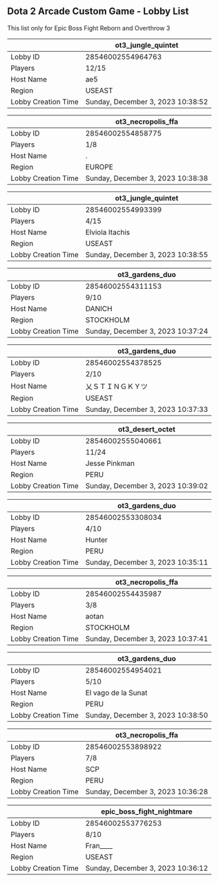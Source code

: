## Dota 2 Arcade Custom Game - Lobby List

This list only for Epic Boss Fight Reborn and Overthrow 3

|  | ot3_jungle_quintet |
| ------ | ------ |
| Lobby ID | 28546002554964763 |
| Players | 12/15 |
| Host Name | ae5 |
| Region | USEAST |
| Lobby Creation Time | Sunday, December 3, 2023 10:38:52 |


|  | ot3_necropolis_ffa |
| ------ | ------ |
| Lobby ID | 28546002554858775 |
| Players | 1/8 |
| Host Name | . |
| Region | EUROPE |
| Lobby Creation Time | Sunday, December 3, 2023 10:38:38 |


|  | ot3_jungle_quintet |
| ------ | ------ |
| Lobby ID | 28546002554993399 |
| Players | 4/15 |
| Host Name | Elviola Itachis |
| Region | USEAST |
| Lobby Creation Time | Sunday, December 3, 2023 10:38:55 |


|  | ot3_gardens_duo |
| ------ | ------ |
| Lobby ID | 28546002554311153 |
| Players | 9/10 |
| Host Name | DANICH |
| Region | STOCKHOLM |
| Lobby Creation Time | Sunday, December 3, 2023 10:37:24 |


|  | ot3_gardens_duo |
| ------ | ------ |
| Lobby ID | 28546002554378525 |
| Players | 2/10 |
| Host Name | 乂ＳＴＩＮＧＫＹツ |
| Region | USEAST |
| Lobby Creation Time | Sunday, December 3, 2023 10:37:33 |


|  | ot3_desert_octet |
| ------ | ------ |
| Lobby ID | 28546002555040661 |
| Players | 11/24 |
| Host Name | Jesse Pinkman |
| Region | PERU |
| Lobby Creation Time | Sunday, December 3, 2023 10:39:02 |


|  | ot3_gardens_duo |
| ------ | ------ |
| Lobby ID | 28546002553308034 |
| Players | 4/10 |
| Host Name | Hunter |
| Region | PERU |
| Lobby Creation Time | Sunday, December 3, 2023 10:35:11 |


|  | ot3_necropolis_ffa |
| ------ | ------ |
| Lobby ID | 28546002554435987 |
| Players | 3/8 |
| Host Name | aotan |
| Region | STOCKHOLM |
| Lobby Creation Time | Sunday, December 3, 2023 10:37:41 |


|  | ot3_gardens_duo |
| ------ | ------ |
| Lobby ID | 28546002554954021 |
| Players | 5/10 |
| Host Name | El vago de la Sunat |
| Region | PERU |
| Lobby Creation Time | Sunday, December 3, 2023 10:38:50 |


|  | ot3_necropolis_ffa |
| ------ | ------ |
| Lobby ID | 28546002553898922 |
| Players | 7/8 |
| Host Name | SCP |
| Region | PERU |
| Lobby Creation Time | Sunday, December 3, 2023 10:36:28 |


|  | epic_boss_fight_nightmare |
| ------ | ------ |
| Lobby ID | 28546002553776253 |
| Players | 8/10 |
| Host Name | Fran____ |
| Region | USEAST |
| Lobby Creation Time | Sunday, December 3, 2023 10:36:12 |



